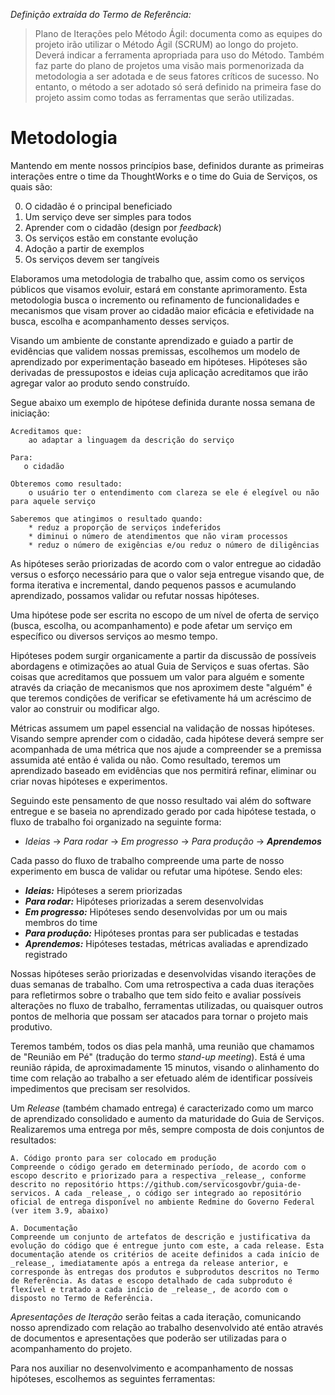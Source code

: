 _Definição extraída do Termo de Referência:_

> Plano de Iterações pelo Método Ágil: documenta como as equipes do projeto irão utilizar o Método Ágil (SCRUM) ao longo do projeto.  Deverá indicar a ferramenta apropriada para uso do Método. Também faz parte do plano de projetos uma visão mais pormenorizada da metodologia a ser adotada e de seus fatores críticos de sucesso. No entanto, o método a ser adotado só será definido na primeira fase do projeto assim como todas as ferramentas que serão utilizadas.

Metodologia
===========

Mantendo em mente nossos princípios base, definidos durante as primeiras interações entre o time da ThoughtWorks e o time do Guia de Serviços, os quais são:

0. O cidadão é o principal beneficiado
0. Um serviço deve ser simples para todos
0. Aprender com o cidadão (design por _feedback_)
0. Os serviços estão em constante evolução
0. Adoção a partir de exemplos
0. Os serviços devem ser tangíveis

Elaboramos uma metodologia de trabalho que, assim como os serviços públicos que visamos evoluir, estará em constante aprimoramento. Esta metodologia busca o incremento ou refinamento de funcionalidades e mecanismos que visam prover ao cidadão maior eficácia e efetividade na busca, escolha e acompanhamento desses serviços.

Visando um ambiente de constante aprendizado e guiado a partir de evidências que validem nossas premissas, escolhemos um modelo de aprendizado por experimentação baseado em hipóteses. Hipóteses são derivadas de pressupostos e ideias cuja aplicação acreditamos que irão agregar valor ao produto sendo construído.

Segue abaixo um exemplo de hipótese definida durante nossa semana de iniciação:


    Acreditamos que:
        ao adaptar a linguagem da descrição do serviço

    Para:
       o cidadão

    Obteremos como resultado:
        o usuário ter o entendimento com clareza se ele é elegível ou não para aquele serviço

    Saberemos que atingimos o resultado quando:
        * reduz a proporção de serviços indeferidos
        * diminui o número de atendimentos que não viram processos
        * reduz o número de exigências e/ou reduz o número de diligências


As hipóteses serão priorizadas de acordo com o valor entregue ao cidadão versus o esforço necessário para que o valor seja entregue visando que, de forma iterativa e incremental, dando pequenos passos e acumulando aprendizado, possamos validar ou refutar nossas hipóteses.

Uma hipótese pode ser escrita no escopo de um nível de oferta de serviço (busca, escolha, ou acompanhamento) e pode afetar um serviço em específico ou diversos serviços ao mesmo tempo.

Hipóteses podem surgir organicamente a partir da discussão de possíveis abordagens e otimizações ao atual Guia de Serviços e suas ofertas. São coisas que acreditamos que possuem um valor para alguém e somente através da criação de mecanismos que nos aproximem deste "alguém" é que teremos condições de verificar se efetivamente há um acréscimo de valor ao construir ou modificar algo.

Métricas assumem um papel essencial na validação de nossas hipóteses. Visando sempre aprender com o cidadão, cada hipótese deverá sempre ser acompanhada de uma métrica que nos ajude a compreender se a premissa assumida até então é valida ou não. Como resultado, teremos um aprendizado baseado em evidências que nos permitirá refinar, eliminar ou criar novas hipóteses e experimentos.

Seguindo este pensamento de que nosso resultado vai além do software entregue e se baseia no aprendizado gerado por cada hipótese testada, o fluxo de trabalho foi organizado na seguinte forma:

* _Ideias_ -> _Para rodar_ -> _Em progresso_ -> _Para produção_ -> ***Aprendemos***

Cada passo do fluxo de trabalho compreende uma parte de nosso experimento em busca de validar ou refutar uma hipótese. Sendo eles:

* ***Ideias:*** Hipóteses a serem priorizadas
* ***Para rodar:*** Hipóteses priorizadas a serem desenvolvidas
* ***Em progresso:*** Hipóteses sendo desenvolvidas por um ou mais membros do time
* ***Para produção:*** Hipóteses prontas para ser publicadas e testadas
* ***Aprendemos:*** Hipóteses testadas, métricas avaliadas e aprendizado registrado

Nossas hipóteses serão priorizadas e desenvolvidas visando iterações de duas semanas de trabalho. Com uma retrospectiva a cada duas iterações para refletirmos sobre o trabalho que tem sido feito e avaliar possíveis alterações no fluxo de trabalho, ferramentas utilizadas, ou quaisquer outros pontos de melhoria que possam ser atacados para tornar o projeto mais produtivo.

Teremos também, todos os dias pela manhã, uma reunião que chamamos de "Reunião em Pé" (tradução do termo _stand-up meeting_). Está é uma reunião rápida, de aproximadamente 15 minutos, visando o alinhamento do time com relação ao trabalho a ser efetuado além de identificar possíveis impedimentos que precisam ser resolvidos.

Um _Release_ (também chamado entrega) é caracterizado como um marco de aprendizado consolidado e aumento da maturidade do Guia de Serviços. Realizaremos uma entrega por mês, sempre composta de dois conjuntos de resultados:
    
    A. Código pronto para ser colocado em produção
    Compreende o código gerado em determinado período, de acordo com o escopo descrito e priorizado para a respectiva _release_, conforme descrito no repositório https://github.com/servicosgovbr/guia-de-servicos. A cada _release_, o código ser integrado ao repositório oficial de entrega disponível no ambiente Redmine do Governo Federal (ver item 3.9, abaixo)
    
    A. Documentação
    Compreende um conjunto de artefatos de descrição e justificativa da evolução do código que é entregue junto com este, a cada release. Esta documentação atende os critérios de aceite definidos a cada início de _release_, imediatamente após a entrega da release anterior, e corresponde às entregas dos produtos e subprodutos descritos no Termo de Referência. As datas e escopo detalhado de cada subproduto é flexível e tratado a cada início de _release_, de acordo com o disposto no Termo de Referência.

_Apresentações de Iteração_ serão feitas a cada iteração, comunicando nosso aprendizado com relação ao trabalho desenvolvido até então através de documentos e apresentações que poderão ser utilizadas para o acompanhamento do projeto.

Para nos auxiliar no desenvolvimento e acompanhamento de nossas hipóteses, escolhemos as seguintes ferramentas:

